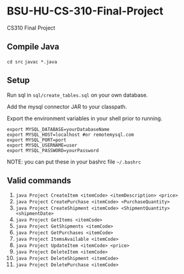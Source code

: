 # BSU-HU-CS-310-Final-Project
CS310 Final Project

## Compile Java
`cd src`
`javac *.java`

## Setup
Run sql in `sql/create_tables.sql` on your own database.

Add the mysql connector JAR to your classpath.

Export the environment variables in your shell prior to running.
````
export MYSQL_DATABASE=yourDatabaseName
export MYSQL_HOST=localhost #or remotemysql.com
export MYSQL_PORT=port
export MYSQL_USERNAME=user
export MYSQL_PASSWORD=yourPassword
````

NOTE: you can put these in your bashrc file ``~/.bashrc``

## Valid commands
1. `java Project CreateItem <itemCode> <itemDescription> <price>`
2. `java Project CreatePurchase <itemCode> <PurchaseQuantity>`
3. `java Project CreateShipment <itemCode> <ShipmentQuantity> <shipmentDate>`
4. `java Project GetItems <itemCode>`
5. `java Project GetShipments <itemCode>`
6. `java Project GetPurchases <itemCode>`
7. `java Project ItemsAvailable <itemCode>`
8. `java Project UpdateItem <itemCode> <price>`
9. `java Project DeleteItem <itemCode>`
10. `java Project DeleteShipment <itemCode>`
11. `java Project DeletePurchase <itemCode>`

